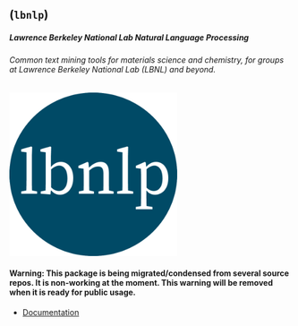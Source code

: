 ##  (`lbnlp`)
##### Lawrence Berkeley National Lab Natural Language Processing
###### Common text mining tools for materials science and chemistry, for groups at Lawrence Berkeley National Lab (LBNL) and beyond.

<img src="./docs_src/static/lbnlp_logo.png" alt="logo" width="300"/>

#### Warning: This package is being migrated/condensed from several source repos. It is non-working at the moment. This warning will be removed when it is ready for public usage.

- [Documentation](https://lbnlp.github.io/lbnlp)